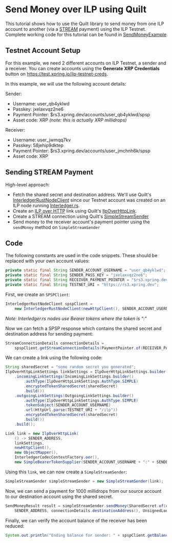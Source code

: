 # Send Money over ILP using Quilt

This tutorial shows how to use the Quilt library to send money from one ILP account to another 
(via a [STREAM](https://interledger.org/rfcs/0029-stream/) payment) using the ILP Testnet. 
Complete working code for this tutorial can be found in [SendMoneyExample](./src/main/java/org/interledger/examples/SendMoneyExample.java)

## Testnet Account Setup

For this example, we need 2 different accounts on ILP Testnet, a sender and a receiver. You can create 
accounts using the **Generate XRP Credentials** button on https://test.xpring.io/ilp-testnet-creds.

In this example, we will use the following account details:

Sender:
- Username: user_qb4yklwd
- Passkey: jxelaxvqz2ne6
- Payment Pointer: $rs3.xpring.dev/accounts/user_qb4yklwd/spsp
- Asset code: XRP _(note: this is actually XRP millidrops)_

Receiver:
- Username: user_jwmqq7kv
- Passkey: 58jehip9dktep
- Payment Pointer: $rs3.xpring.dev/accounts/user_jmchnh6k/spsp
- Asset code: XRP

## Sending STREAM Payment

High-level approach:
- Fetch the shared secret and destination address. We'll use Quilt's [InterledgerRustNodeClient](../../spsp-parent/spsp-client/src/main/java/org/interledger/spsp/client/rust/InterledgerRustNodeClient.java)
since our Testnet account was created on an ILP node running  [Interledger.rs](https://github.com/interledger-rs/interledger-rs). 
- Create an [ILP over HTTP](https://interledger.org/rfcs/0035-ilp-over-http/) link using Quilt's 
[IlpOverHttpLink](../../link-parent/link-ilp-over-http/src/main/java/org/interledger/link/http/IlpOverHttpLink.java). 
- Create a STREAM connection using Quilt's [SimpleStreamSender](../../stream-parent/stream-client/src/main/java/org/interledger/stream/sender/SimpleStreamSender.java)
- Send money to the receiver account's payment pointer using the `sendMoney` method on `SimpleStreamSender`

## Code

The following constants are used in the code snippets. These should be replaced with your own account values:
```java
private static final String SENDER_ACCOUNT_USERNAME = "user_qb4yklwd";
private static final String SENDER_PASS_KEY = "jxelaxvqz2ne6";
private static final String RECEIVER_PAYMENT_POINTER = "$rs3.xpring.dev/accounts/user_jwmqq7kv/spsp";
private static final String TESTNET_URI = "https://rs3.xpring.dev";
```

First, we create an `SPSPClient`:
```java
InterledgerRustNodeClient spspClient =
    new InterledgerRustNodeClient(newHttpClient(), SENDER_ACCOUNT_USERNAME + ":" + SENDER_PASS_KEY, TESTNET_URI);
```
*Note: Interledger.rs nodes use Bearer tokens where the token is "<username>:<passkey>"*

Now we can fetch a SPSP response which contains the shared secret and destination address for sending payment:
```java
StreamConnectionDetails connectionDetails =
    spspClient.getStreamConnectionDetails(PaymentPointer.of(RECEIVER_PAYMENT_POINTER));
```

We can create a link using the following code:
```java
String sharedSecret = "some random secret you generated";
IlpOverHttpLinkSettings linkSettings = IlpOverHttpLinkSettings.builder()
    .incomingLinkSettings(IncomingLinkSettings.builder()
        .authType(IlpOverHttpLinkSettings.AuthType.SIMPLE)
        .encryptedTokenSharedSecret(sharedSecret)
        .build())
    .outgoingLinkSettings(OutgoingLinkSettings.builder()
        .authType(IlpOverHttpLinkSettings.AuthType.SIMPLE)
        .tokenSubject(SENDER_ACCOUNT_USERNAME)
        .url(HttpUrl.parse(TESTNET_URI + "/ilp"))
        .encryptedTokenSharedSecret(sharedSecret)
        .build())
    .build();

Link link = new IlpOverHttpLink(
    () -> SENDER_ADDRESS,
    linkSettings,
    newHttpClient(),
    new ObjectMapper(),
    InterledgerCodecContextFactory.oer(),
    new SimpleBearerTokenSupplier(SENDER_ACCOUNT_USERNAME + ":" + SENDER_PASS_KEY));
```

Using this `link`, we can now create a `SimpleStreamSender`:
```java
SimpleStreamSender simpleStreamSender = new SimpleStreamSender(link);
```

Now, we can send a payment for 1000 millidrops from our source account to our destination account using the shared secret.
```java
SendMoneyResult result = simpleStreamSender.sendMoney(SharedSecret.of(connectionDetails.sharedSecret().value()),
    SENDER_ADDRESS, connectionDetails.destinationAddress(), UnsignedLong.valueOf(1000)).get();
```

Finally, we can verify the account balance of the receiver has been reduced:
```java
System.out.println("Ending balance for sender: " + spspClient.getBalance(SENDER_ACCOUNT_USERNAME));
``` 

